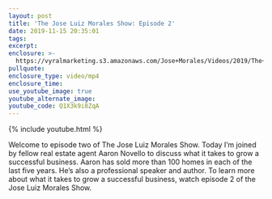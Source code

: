 ```yaml
---
layout: post
title: 'The Jose Luiz Morales Show: Episode 2'
date: 2019-11-15 20:35:01
tags:
excerpt:
enclosure: >-
  https://vyralmarketing.s3.amazonaws.com/Jose+Morales/Videos/2019/The+Jose+Luiz+Morales+Show-+Episode+2+-+Southern+California+Real+Estate+Agent.mp4
pullquote:
enclosure_type: video/mp4
enclosure_time:
use_youtube_image: true
youtube_alternate_image:
youtube_code: Q1X3k9i8ZqA
---
```


{% include youtube.html %}

Welcome to episode two of The Jose Luiz Morales Show. Today I’m joined by fellow real estate agent Aaron Novello to discuss what it takes to grow a successful business. Aaron has sold more than 100 homes in each of the last five years. He’s also a professional speaker and author. To learn more about what it takes to grow a successful business, watch episode 2 of the Jose Luiz Morales Show.